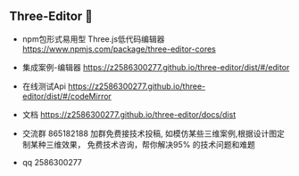 ## Three-Editor 👋

- npm包形式易用型 Three.js低代码编辑器  https://www.npmjs.com/package/three-editor-cores

- 集成案例-编辑器 https://z2586300277.github.io/three-editor/dist/#/editor

- 在线测试Api https://z2586300277.github.io/three-editor/dist/#/codeMirror

- 文档 https://z2586300277.github.io/three-editor/docs/dist

- 交流群 865182188 加群免费接技术投稿, 如模仿某些三维案例,根据设计图定制某种三维效果， 免费技术咨询，帮你解决95% 的技术问题和难题

- qq 2586300277 
